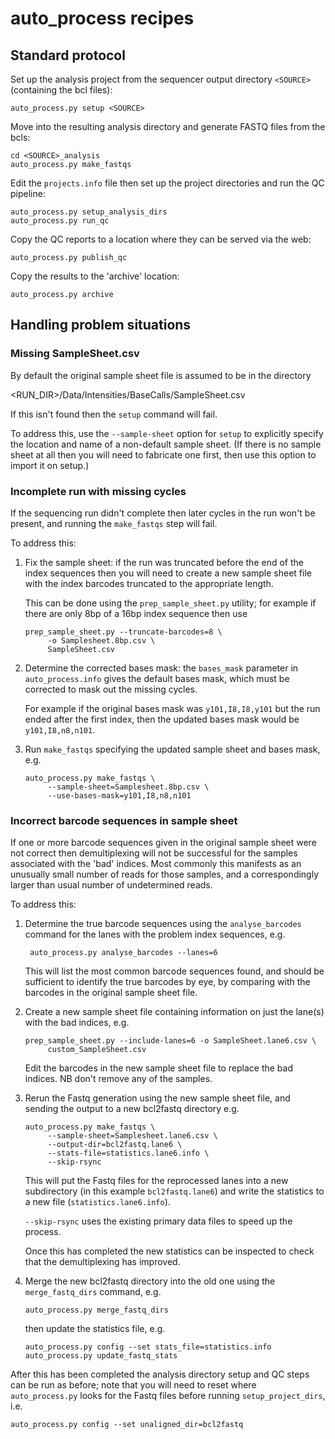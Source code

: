 auto_process recipes
====================

Standard protocol
-----------------

Set up the analysis project from the sequencer output directory `<SOURCE>`
(containing the bcl files):

    auto_process.py setup <SOURCE>

Move into the resulting analysis directory and generate FASTQ files from
the bcls: 

    cd <SOURCE>_analysis
    auto_process.py make_fastqs

Edit the `projects.info` file then set up the project directories and run
the QC pipeline:

    auto_process.py setup_analysis_dirs
    auto_process.py run_qc

Copy the QC reports to a location where they can be served via the web:

    auto_process.py publish_qc

Copy the results to the 'archive' location:

    auto_process.py archive


Handling problem situations
---------------------------

### Missing SampleSheet.csv ###

By default the original sample sheet file is assumed to be in the directory

   <RUN_DIR>/Data/Intensities/BaseCalls/SampleSheet.csv

If this isn't found then the `setup` command will fail.

To address this, use the `--sample-sheet` option for `setup` to explicitly
specify the location and name of a non-default sample sheet. (If there is
no sample sheet at all then you will need to fabricate one first, then use
this option to import it on setup.)

### Incomplete run with missing cycles ###

If the sequencing run didn't complete then later cycles in the run won't be
present, and running the `make_fastqs` step will fail.

To address this:

1. Fix the sample sheet: if the run was truncated before the end of the index
   sequences then you will need to create a new sample sheet file with the
   index barcodes truncated to the appropriate length.

   This can be done using the `prep_sample_sheet.py` utility; for example if
   there are only 8bp of a 16bp index sequence then use

       prep_sample_sheet.py --truncate-barcodes=8 \
            -o Samplesheet.8bp.csv \
            SampleSheet.csv

2. Determine the corrected bases mask: the `bases_mask` parameter in
   `auto_process.info` gives the default bases mask, which must be corrected to
    mask out the missing cycles.

   For example if the original bases mask was `y101,I8,I8,y101` but the run
   ended after the first index, then the updated bases mask would be
   `y101,I8,n8,n101`.

3. Run `make_fastqs` specifying the updated sample sheet and bases mask, e.g.

       auto_process.py make_fastqs \
            --sample-sheet=Samplesheet.8bp.csv \
            --use-bases-mask=y101,I8,n8,n101

### Incorrect barcode sequences in sample sheet ###

If one or more barcode sequences given in the original sample sheet were not
correct then demultiplexing will not be successful for the samples associated
with the 'bad' indices. Most commonly this manifests as an unusually small
number of reads for those samples, and a correspondingly larger than usual
number of undetermined reads.

To address this:

1. Determine the true barcode sequences using the `analyse_barcodes` command
   for the lanes with the problem index sequences, e.g.

        auto_process.py analyse_barcodes --lanes=6

   This will list the most common barcode sequences found, and should be
   sufficient to identify the true barcodes by eye, by comparing with the
   barcodes in the original sample sheet file.

2. Create a new sample sheet file containing information on just the lane(s)
   with the bad indices, e.g.

       prep_sample_sheet.py --include-lanes=6 -o SampleSheet.lane6.csv \
            custom_SampleSheet.csv

   Edit the barcodes in the new sample sheet file to replace the bad indices.
   NB don't remove any of the samples.

3. Rerun the Fastq generation using the new sample sheet file, and sending the
   output to a new bcl2fastq directory e.g.

       auto_process.py make_fastqs \
            --sample-sheet=Samplesheet.lane6.csv \
            --output-dir=bcl2fastq.lane6 \
            --stats-file=statistics.lane6.info \
            --skip-rsync

   This will put the Fastq files for the reprocessed lanes into a new
   subdirectory (in this example `bcl2fastq.lane6`) and write the statistics
   to a new file (`statistics.lane6.info`).
  
   `--skip-rsync` uses the existing primary data files to speed up the process.

   Once this has completed the new statistics can be inspected to check that the
   demultiplexing has improved.

4. Merge the new bcl2fastq directory into the old one using the `merge_fastq_dirs`
   command, e.g.

       auto_process.py merge_fastq_dirs

   then update the statistics file, e.g.

       auto_process.py config --set stats_file=statistics.info
       auto_process.py update_fastq_stats

After this has been completed the analysis directory setup and QC steps can be
run as before; note that you will need to reset where `auto_process.py` looks
for the Fastq files before running `setup_project_dirs`, i.e.

    auto_process.py config --set unaligned_dir=bcl2fastq

